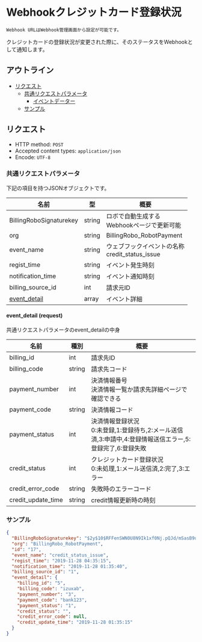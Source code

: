 # Webhookクレジットカード登録状況

`Webhook URLはWebhook管理画面から設定が可能です。`

クレジットカードの登録状況が変更された際に、そのステータスをWebhookとして通知します。

## アウトライン

- [リクエスト](#リクエスト)
  - [共通リクエストパラメータ](#共通リクエストパラメータ)
    - [イベントデーター](#イベントデーター)
  - [サンプル](#サンプル)

## リクエスト
- HTTP method: `POST`
- Accepted content types: `application/json`
- Encode: `UTF-8`

### 共通リクエストパラメータ

下記の項目を持つJSONオブジェクトです。

| 名前                                 | 型   | 概要                                      |
|------------------------------------- | ------ | --------------------------------------------- |
| BillingRoboSignaturekey              | string | ロボで自動生成する <br> Webhookページで更新可能 |
| org                                  | string | BillingRobo_RobotPayment                     |
| event_name                           | string | ウェブフックイベントの名称 <br> credit_status_issue |
| regist_time                          | string | イベント発生時刻                             |
| notification_time                    | string | イベント通知時刻                             |
| billing_source_id                    | int   | 請求元ID                                     |
| [event_detail](#event_detail-request)                         | array   | イベント詳細                                 |


#### event_detail (request)

共通リクエストパラメータのevent_detailの中身

| 名前                  | 種別 |  概要                                      |
| --------------------- | ---- | --------------------------------------------- |
| billing_id            | int | 請求先ID                                      |
| billing_code          | string | 請求先コード                                  |
| payment_number        | int | 決済情報番号 <br> 決済情報一覧か請求先詳細ページで確認できる |
| payment_code          | string | 決済情報コード                                |
| payment_status        | int | 決済情報登録状況 <br> 0:未登録,1:登録待ち,2:メール送信済,3:申請中,4:登録情報送信エラー,5:登録完了,6:登録失敗 |
| credit_status         | int | クレジットカード登録状況 <br> 0:未処理,1:メール送信済,2:完了,3:エラー |
| credit_error_code     | string | 失敗時のエラーコード |
| credit_update_time    | string | credit情報更新時の時刻 |

### サンプル
```json
{
  "BillingRoboSignaturekey": "$2y$10$RFFenSWN0U8N9Ik1xf0Nj.pQJd/mSasB9ucofm1qTdYeTc8Ag9OLC",
  "org": "BillingRobo_RobotPayment",
  "id": "17",
  "event_name": "credit_status_issue",
  "regist_time": "2019-11-28 04:35:15",
  "notification_time": "2019-11-28 01:35:40",
  "billing_source_id": "1",
  "event_detail": {
    "billing_id": "5",
    "billing_code": "izuxab",
    "payment_number": "3",
    "payment_code": "bank123",
    "payment_status": "1",
    "credit_status": "",
    "credit_error_code": null,
    "credit_update_time": "2019-11-28 01:35:15"
  }
}
```

